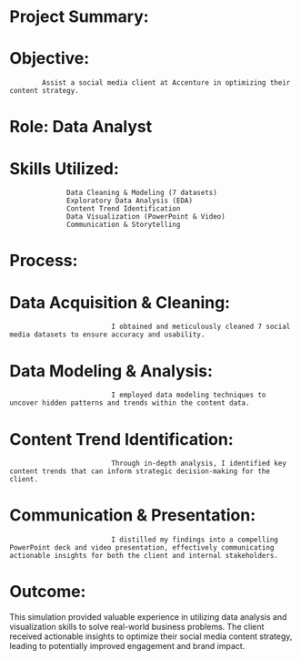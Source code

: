 # Project Summary:

# Objective: 
            Assist a social media client at Accenture in optimizing their content strategy.
            
# Role: Data Analyst

# Skills Utilized:
                  Data Cleaning & Modeling (7 datasets)
                  Exploratory Data Analysis (EDA)
                  Content Trend Identification
                  Data Visualization (PowerPoint & Video)
                  Communication & Storytelling
                  
# Process:
# Data Acquisition & Cleaning: 
                             I obtained and meticulously cleaned 7 social media datasets to ensure accuracy and usability.
# Data Modeling & Analysis: 
                             I employed data modeling techniques to uncover hidden patterns and trends within the content data.
# Content Trend Identification: 
                             Through in-depth analysis, I identified key content trends that can inform strategic decision-making for the client.
# Communication & Presentation: 
                             I distilled my findings into a compelling PowerPoint deck and video presentation, effectively communicating actionable insights for both the client and internal stakeholders.

                             
# Outcome:

This simulation provided valuable experience in utilizing data analysis and visualization skills to solve real-world business problems. The client received actionable insights to optimize their social media content strategy, leading to potentially improved engagement and brand impact.
